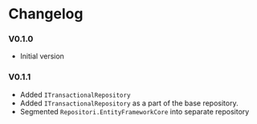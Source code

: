# Changelog

### V0.1.0

+ Initial version

### V0.1.1

+ Added `ITransactionalRepository`
+ Added `ITransactionalRepository` as a part of the base repository. 
+ Segmented `Repositori.EntityFrameworkCore` into separate repository